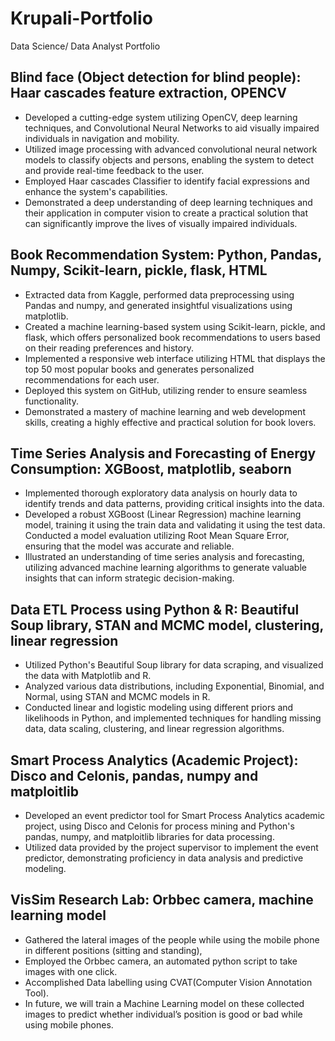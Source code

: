 # Krupali-Portfolio
Data Science/ Data Analyst Portfolio

## Blind face (Object detection for blind people): Haar cascades feature extraction, OPENCV

* Developed a cutting-edge system utilizing OpenCV, deep learning techniques, and Convolutional Neural Networks to aid visually impaired individuals in navigation and mobility. 
* Utilized image processing with advanced convolutional neural network models to classify objects and persons, enabling the system to detect and provide real-time feedback to the user. 
* Employed Haar cascades Classifier to identify facial expressions and enhance the system's capabilities.
* Demonstrated a deep understanding of deep learning techniques and their application in computer vision to create a practical solution that can significantly improve the lives of visually impaired individuals.


## Book Recommendation System: Python, Pandas, Numpy, Scikit-learn, pickle, flask, HTML

* Extracted data from Kaggle, performed data preprocessing using Pandas and numpy, and generated insightful visualizations using matplotlib. 
* Created a machine learning-based system using Scikit-learn, pickle, and flask, which offers personalized book recommendations to users based on their reading preferences and history. 
* Implemented a responsive web interface utilizing HTML that displays the top 50 most popular books and generates personalized recommendations for each user. 
* Deployed this system on GitHub, utilizing render to ensure seamless functionality. 
* Demonstrated a mastery of machine learning and web development skills, creating a highly effective and practical solution for book lovers.

## Time Series Analysis and Forecasting of Energy Consumption: XGBoost, matplotlib, seaborn

* Implemented thorough exploratory data analysis on hourly data to identify trends and data patterns, providing critical insights into the data. 
* Developed a robust XGBoost (Linear Regression) machine learning model, training it using the train data and validating it using the test data. Conducted a model evaluation utilizing Root Mean Square Error, ensuring that the model was accurate and reliable. 
* Illustrated an understanding of time series analysis and forecasting, utilizing advanced machine learning algorithms to generate valuable insights that can inform strategic decision-making.


## Data ETL Process using Python & R: Beautiful Soup library, STAN and MCMC model, clustering, linear regression

* Utilized Python's Beautiful Soup library for data scraping, and visualized the data with Matplotlib and R.
*	Analyzed various data distributions, including Exponential, Binomial, and Normal, using STAN and MCMC models in R.
*	Conducted linear and logistic modeling using different priors and likelihoods in Python, and implemented techniques for handling missing data, data scaling, clustering, and linear regression algorithms.


## Smart Process Analytics (Academic Project): Disco and Celonis, pandas, numpy and matploitlib

*	Developed an event predictor tool for Smart Process Analytics academic project, using Disco and Celonis for process mining and Python's pandas, numpy, and matploitlib libraries for data processing.
*	Utilized data provided by the project supervisor to implement the event predictor, demonstrating proficiency in data analysis and predictive modeling.

## VisSim Research Lab: Orbbec camera, machine learning model

*	Gathered the lateral images of the people while using the mobile phone in different positions (sitting and standing), 
*	Employed the Orbbec camera, an automated python script to take images with one click. 
*	Accomplished Data labelling using CVAT(Computer Vision Annotation Tool).
*	In future, we will train a Machine Learning model on these collected images to predict whether individual’s position is good or bad while using mobile phones.



